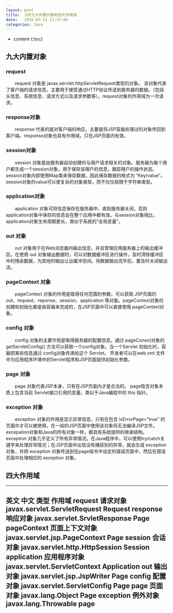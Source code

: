 ```yaml
---
layout: post
title:  JSP九大内置对象和四大作用域
date:   2016-03-11 11:57:05
categories: Java
---
```


* content
{:toc}

## 九大内置对象

### request

　　request 对象是 javax.servlet.httpServletRequest类型的对象。 该对象代表了客户端的请求信息，主要用于接受通过HTTP协议传送到服务器的数据。（包括头信息、系统信息、请求方式以及请求参数等）。request对象的作用域为一次请求。

### response对象

　　response 代表的是对客户端的响应，主要是将JSP容器处理过的对象传回到客户端。response对象也具有作用域，只在JSP页面内有效。

### session对象

　　session 对象是由服务器自动创建的与用户请求相关的对象。服务器为每个用户都生成一个session对象，用于保存该用户的信息，跟踪用户的操作状态。session对象内部使用Map类来保存数据，因此保存数据的格式为 “Key/value”。 session对象的value可以使复杂的对象类型，而不仅仅局限于字符串类型。

### application对象

　　application 对象可将信息保存在服务器中，直到服务器关闭，否则application对象中保存的信息会在整个应用中都有效。与session对象相比，application对象生命周期更长，类似于系统的“全局变量”。

### out 对象

　　out 对象用于在Web浏览器内输出信息，并且管理应用服务器上的输出缓冲区。在使用 out 对象输出数据时，可以对数据缓冲区进行操作，及时清除缓冲区中的残余数据，为其他的输出让出缓冲空间。待数据输出完毕后，要及时关闭输出流。

### pageContext 对象

　　pageContext 对象的作用是取得任何范围的参数，可以获取 JSP页面的out、request、reponse、session、application 等对象。pageContext对象的创建和初始化都是由容器来完成的，在JSP页面中可以直接使用 pageContext对象。

### config 对象

　　config 对象的主要作用是取得服务器的配置信息。通过 pageConext对象的 getServletConfig() 方法可以获取一个config对象。当一个Servlet 初始化时，容器把某些信息通过 config对象传递给这个 Servlet。 开发者可以在web.xml 文件中为应用程序环境中的Servlet程序和JSP页面提供初始化参数。

### page 对象

　　page 对象代表JSP本身，只有在JSP页面内才是合法的。 page隐含对象本质上包含当前 Servlet接口引用的变量，类似于Java编程中的 this 指针。

### exception 对象

　　exception 对象的作用是显示异常信息，只有在包含 isErrorPage="true" 的页面中才可以被使用，在一般的JSP页面中使用该对象将无法编译JSP文件。excepation对象和Java的所有对象一样，都具有系统提供的继承结构。exception 对象几乎定义了所有异常情况。在Java程序中，可以使用try/catch关键字来处理异常情况；在JSP页面中出现没有捕获到的异常，就会生成 exception 对象，并把 exception 对象传送到在page指令中设定的错误页面中，然后在错误页面中处理相应的 exception 对象。

## 四大作用域

---
英文	中文	类型	作用域
request	请求对象	javax.servlet.ServletRequest	Request
response	响应对象	javax.servlet.SrvletResponse	Page
pageContext	页面上下文对象	javax.servlet.jsp.PageContext	Page
session	会话对象	javax.servlet.http.HttpSession	Session
application	应用程序对象	javax.servlet.ServletContext	Application
out	输出对象	javax.servlet.jsp.JspWriter	Page
config	配置对象	javax.servlet.ServletConfig	Page
page	页面对象	javax.lang.Object	Page
exception	例外对象	javax.lang.Throwable	page
---

